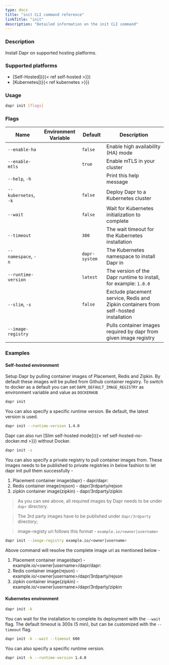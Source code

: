 ```yaml
---
type: docs
title: "init CLI command reference"
linkTitle: "init"
description: "Detailed information on the init CLI command"
---
```


### Description

Install Dapr on supported hosting platforms.

### Supported platforms

- [Self-Hosted]({{< ref self-hosted >}})
- [Kubernetes]({{< ref kubernetes >}})

### Usage

```bash
dapr init [flags]
```

### Flags

| Name                 | Environment Variable | Default       | Description                                                                          |
| -------------------- | -------------------- | ------------- | ------------------------------------------------------------------------------------ |
| `--enable-ha`        |                      | `false`       | Enable high availability (HA) mode                                                   |
| `--enable-mtls`      |                      | `true`        | Enable mTLS in your cluster                                                          |
| `--help`, `-h`       |                      |               | Print this help message                                                              |
| `--kubernetes`, `-k` |                      | `false`       | Deploy Dapr to a Kubernetes cluster                                                  |
| `--wait`             |                      | `false`       | Wait for Kubernetes initialization to complete                                       |
| `--timeout`          |                      | `300`         | The wait timeout for the Kubernetes installation                                     |
| `--namespace`, `-n`  |                      | `dapr-system` | The Kubernetes namespace to install Dapr in                                          |
| `--runtime-version`  |                      | `latest`      | The version of the Dapr runtime to install, for example: `1.0.0`                     |
| `--slim`, `-s`       |                      | `false`       | Exclude placement service, Redis and Zipkin containers from self-hosted installation |
| `--image-registry`   |                      |               | Pulls container images required by dapr from given image registry                    |

### Examples

#### Self-hosted environment

Setup Dapr by pulling container images of Placement, Redis and Zipkin. By default these images will be pulled from Github container registry. To switch to docker as a default you can set `DAPR_DEFAULT_IMAGE_REGISTRY` as environment variable and value as `DOCKERHUB`

```bash
dapr init
```

You can also specify a specific runtime version. Be default, the latest version is used.

```bash
dapr init --runtime-version 1.4.0
```

Dapr can also run [Slim self-hosted mode]({{< ref self-hosted-no-docker.md >}}) without Docker.

```bash
dapr init -s
```

You can also specify a private registry to pull container images from. These images needs to be published to private registries in below fashion to let dapr init pull them successfully - 

1. Placement container image(dapr) - dapr/dapr:<version>
2. Redis container image(rejson)   - dapr/3rdparty/rejson
3. zipkin container image(zipkin)  - dapr/3rdparty/zipkin

> As you can see above, all required images by Dapr needs to be under `dapr` directory.

> The 3rd party images have to be published under `dapr/3rdparty` directory;

> image-registy uri follows this format - `example.io/<owner|username>`

```bash
dapr init --image-registry example.io/<owner|username>
```
Above command will resolve the complete image uri as mentioned below - 
1. Placement container image(dapr) - example.io/<owner|username>/dapr/dapr:<version>
2. Redis container image(rejson)   - example.io/<owner|username>/dapr/3rdparty/rejson
3. zipkin container image(zipkin)  - example.io/<owner|username>/dapr/3rdparty/zipkin


#### Kubernetes environment

```bash
dapr init -k
```

You can wait for the installation to complete its deployment with the `--wait` flag.
The default timeout is 300s (5 min), but can be customized with the `--timeout` flag.

```bash
dapr init -k --wait --timeout 600
```

You can also specify a specific runtime version.

```bash
dapr init -k --runtime-version 1.4.0
```

